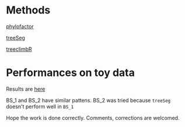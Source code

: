 
# Methods

[phylofactor](https://github.com/reptalex/phylofactor)

[treeSeg](https://github.com/merlebehr/treeSeg)

[treeclimbR](https://github.com/fionarhuang/treeclimbR)

# Performances on toy data

Results are [here](https://htmlpreview.github.io/?https://github.com/fionarhuang/benchmark_treebased/blob/master/docs/index.html)

BS_1 and BS_2 have similar pattens. BS_2 was tried because `treeSeg` doesn't perform well in `BS_1`

Hope the work is done correctly. Comments, corrections are welcomed.


